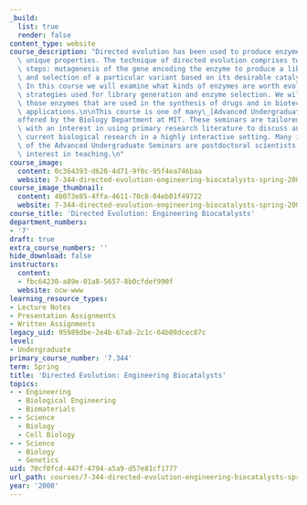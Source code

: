 ```yaml
---
_build:
  list: true
  render: false
content_type: website
course_description: "Directed evolution has been used to produce enzymes with many\
  \ unique properties. The technique of directed evolution comprises two essential\
  \ steps: mutagenesis of the gene encoding the enzyme to produce a library of variants,\
  \ and selection of a particular variant based on its desirable catalytic properties.\
  \ In this course we will examine what kinds of enzymes are worth evolving and the\
  \ strategies used for library generation and enzyme selection. We will focus on\
  \ those enzymes that are used in the synthesis of drugs and in biotechnological\
  \ applications.\n\nThis course is one of many\_[Advanced Undergraduate Seminars](https://biology.mit.edu/undergraduate/course_listings/advanced_undergraduate_seminars)\_\
  offered by the Biology Department at MIT. These seminars are tailored for students\
  \ with an interest in using primary research literature to discuss and learn about\
  \ current biological research in a highly interactive setting. Many instructors\
  \ of the Advanced Undergraduate Seminars are postdoctoral scientists with a strong\
  \ interest in teaching.\n"
course_image:
  content: 0c364393-d620-4d71-9f0c-95f4ea746baa
  website: 7-344-directed-evolution-engineering-biocatalysts-spring-2008
course_image_thumbnail:
  content: 4b073e85-4ffa-4611-70c8-04eb01f49722
  website: 7-344-directed-evolution-engineering-biocatalysts-spring-2008
course_title: 'Directed Evolution: Engineering Biocatalysts'
department_numbers:
- '7'
draft: true
extra_course_numbers: ''
hide_download: false
instructors:
  content:
  - fbc64230-a89e-01a8-5657-8b0cfdef990f
  website: ocw-www
learning_resource_types:
- Lecture Notes
- Presentation Assignments
- Written Assignments
legacy_uid: 95989dbe-2e4b-67a8-2c1c-64b89dcec87c
level:
- Undergraduate
primary_course_number: '7.344'
term: Spring
title: 'Directed Evolution: Engineering Biocatalysts'
topics:
- - Engineering
  - Biological Engineering
  - Biomaterials
- - Science
  - Biology
  - Cell Biology
- - Science
  - Biology
  - Genetics
uid: 70cf0fcd-447f-4794-a5a9-d57e81cf1777
url_path: courses/7-344-directed-evolution-engineering-biocatalysts-spring-2008
year: '2008'
---
```

